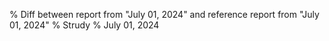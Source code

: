 % Diff between report from "July 01, 2024" and reference report from "July 01, 2024"
% Strudy
% July 01, 2024


